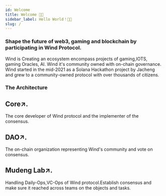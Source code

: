 ```yaml
---
id: Welcome
title: Welcome 🤲🏼
sidebar_label: Hello World！🤲🏼
slug: /
---
```



### Shape the future of web3, gaming and blockchain by participating in Wind Protocol.

Wind is Creating an ecosystem encompass projects of gaming,IOTS, gaming Oracles, AI. Wind it's community owned with on-chain governance. 
Wind started in the mid-2021 as a Solana Hackathon project by Jacheng and grew to a community-owned protocol with over thousands of citizens.  


###  The Architecture 

## Core↗.  

The core developer of Wind protocol and the implementer of the consensus.

## DAO↗.  

The on-chain organization representing Wind's community and vote on consensus.

## Mudeng Lab↗.  

Handling Daily-Ops,VC-Ops of Wind protocol.Establish consensus and make sure it reached across teams on the objects and tasks.

